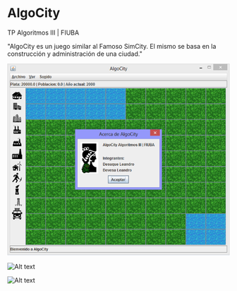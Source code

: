 AlgoCity
========

TP Algoritmos III | FIUBA

"AlgoCity es un juego similar al Famoso SimCity. El mismo se basa en la construcción y administración de una ciudad."

![Alt text](https://github.com/Desuque/AlgoCity/blob/master/screen/screen1.png?raw=true)

![Alt text](/sreen/screen2.png?raw=true "Optional Title")

![Alt text](/sreen/screen3.png?raw=true "Optional Title")

